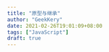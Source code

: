 ```yaml
---
title: "原型与继承"
author: "GeekKery"
date: 2021-02-26T19:01:09+08:00
tags: ["JavaScript"]
draft: true
---
```


